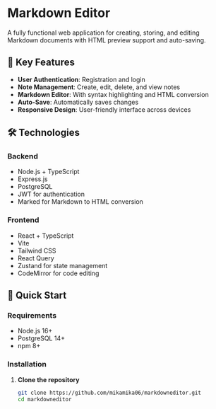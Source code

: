 # Markdown Editor

A fully functional web application for creating, storing, and editing Markdown documents with HTML preview support and auto-saving.

## 🌟 Key Features

- **User Authentication**: Registration and login
- **Note Management**: Create, edit, delete, and view notes
- **Markdown Editor**: With syntax highlighting and HTML conversion
- **Auto-Save**: Automatically saves changes
- **Responsive Design**: User-friendly interface across devices

## 🛠️ Technologies

### Backend
- Node.js + TypeScript
- Express.js
- PostgreSQL
- JWT for authentication
- Marked for Markdown to HTML conversion

### Frontend
- React + TypeScript
- Vite
- Tailwind CSS
- React Query
- Zustand for state management
- CodeMirror for code editing

## 🚀 Quick Start

### Requirements
- Node.js 16+ 
- PostgreSQL 14+
- npm 8+

### Installation

1. **Clone the repository**
    ```bash
    git clone https://github.com/mikamika06/markdowneditor.git
    cd markdowneditor